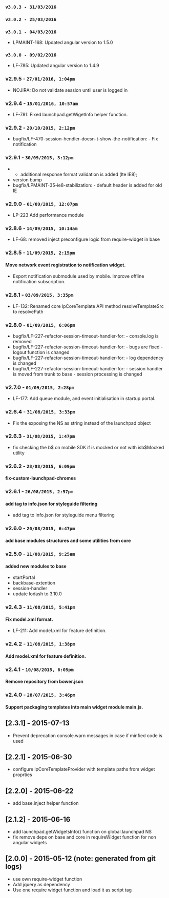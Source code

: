 ### `v3.0.3 - 31/03/2016`

### `v3.0.2 - 25/03/2016`

### `v3.0.1 - 04/03/2016`
* LPMAINT-168: Updated angular version to 1.5.0

### `v3.0.0 - 09/02/2016`
* LF-785: Updated angular version to 1.4.9

### v2.9.5 - `27/01/2016, 1:04pm`
* NOJIRA: Do not validate session until user is logged in

### v2.9.4 - `15/01/2016, 10:57am`
* LF-781: Fixed launchpad.getWigetInfo helper function.

### v2.9.2 - `20/10/2015, 2:12pm`
* bugfix/LF-470-session-hendler-doesn-t-show-the-notification: - Fix notification

### v2.9.1 - `30/09/2015, 3:12pm`
* - additional response format validation is added (lte IE8);
* version bump
* bugfix/LPMAINT-35-ie8-stabilization: - default header is added for old IE

### v2.9.0 - `01/09/2015, 12:07pm`
* LP-223 Add performance module


### v2.8.6 - `14/09/2015, 10:14am`
* LF-68: removed inject preconfigure logic from require-widget in base


### v2.8.5 - `11/09/2015, 2:15pm`
#### Move network event registration to notification widget.
* Export notification submodule used by mobile. Improve offline notification subscription.


### v2.8.1 - `03/09/2015, 3:35pm`
* LF-132: Renamed core lpCoreTemplate API method resolveTemplateSrc to resolvePath


### v2.8.0 - `01/09/2015, 6:06pm`
* bugfix/LF-227-refactor-session-timeout-handler-for: - console.log is removed
* bugfix/LF-227-refactor-session-timeout-handler-for: - bugs are fixed - logout function is changed
* bugfix/LF-227-refactor-session-timeout-handler-for: - log dependency is changed
* bugfix/LF-227-refactor-session-timeout-handler-for: - session handler is moved from trunk to base - session processing is changed


### v2.7.0 - `01/09/2015, 2:28pm`
* LF-177: Add queue module, and event initialisation in startup portal.


### v2.6.4 - `31/08/2015, 3:33pm`
* Fix the exposing the NS as string instead of the launchpad object


### v2.6.3 - `31/08/2015, 1:47pm`
* fix checking the b$ on mobile SDK if is mocked or not with isb$Mocked utility


### v2.6.2 - `28/08/2015, 6:09pm`
#### fix-custom-launchpad-chromes


### v2.6.1 - `26/08/2015, 2:57pm`
#### add tag to info.json for styleguide filtering
* add tag to info.json for styleguide menu filtering


### v2.6.0 - `20/08/2015, 6:47pm`
#### add base modules structures and some utilities from core

### v2.5.0 - `11/08/2015, 9:25am`
#### added new modules to base
* startPortal
* backbase-extention
* session-handler
* update lodash to 3.10.0

### v2.4.3 - `11/08/2015, 5:41pm`
#### Fix model.xml format.
* LF-211: Add model.xml for feature definition.


### v2.4.2 - `11/08/2015, 1:38pm`
#### Add model.xml for feature definition.

### v2.4.1 - `10/08/2015, 6:05pm`
#### Remove repository from bower.json


### v2.4.0 - `28/07/2015, 3:46pm`
#### Support packaging templates into main widget module main.js.


## [2.3.1] - 2015-07-13
 - Prevent deprecation console.warn messages in case if minfied code is used

## [2.2.1] - 2015-06-30
 - configure lpCoreTemplateProvider with template paths from widget proprties

## [2.2.0] - 2015-06-22
 - add base.inject helper function

## [2.1.2] - 2015-06-16
 - add launchpad.getWidgetsInfo() function on global.launchpad NS
 - fix remove deps on base and core in requireWidget function for non angular widgets

## [2.0.0] - 2015-05-12 (note: generated from git logs)

 - use own require-widget function
 - Add jquery as dependency
 - Use one require widget function and load it as script tag
